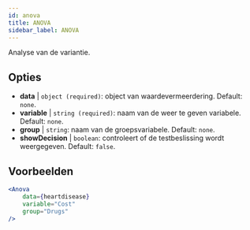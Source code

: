 ```yaml
---
id: anova
title: ANOVA
sidebar_label: ANOVA
---
```


Analyse van de variantie.

## Opties

* __data__ | `object (required)`: object van waardevermeerdering. Default: `none`.
* __variable__ | `string (required)`: naam van de weer te geven variabele. Default: `none`.
* __group__ | `string`: naam van de groepsvariabele. Default: `none`.
* __showDecision__ | `boolean`: controleert of de testbeslissing wordt weergegeven. Default: `false`.


## Voorbeelden

```jsx live
<Anova
    data={heartdisease} 
    variable="Cost"
    group="Drugs"
/>
```
